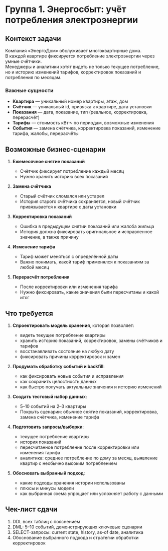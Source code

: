 # Группа 1. Энергосбыт: учёт потребления электроэнергии

## Контекст задачи

Компания «ЭнергоДом» обслуживает многоквартирные дома.  
В каждой квартире фиксируется потребление электроэнергии через умные счётчики.  
Менеджеры и аналитики хотят видеть не только текущее потребление, но и историю изменений тарифов, корректировок показаний и потребления по месяцам.  

### Важные сущности

- **Квартира** — уникальный номер квартиры, этаж, дом  
- **Счётчик** — уникальный id, привязка к квартире, дата установки  
- **Показания** — дата, показание, тип (реальное, корректировка, перерасчёт)  
- **Тарифы** — стоимость кВт⋅ч по периодам, возможные изменения  
- **События** — замена счётчика, корректировка показаний, изменение тарифа, жалобы, перерасчёты  

## Возможные бизнес-сценарии

1. **Ежемесячное снятие показаний**  
   - Счётчик фиксирует потребление каждый месяц  
   - Нужно хранить историю всех показаний  

2. **Замена счётчика**  
   - Старый счётчик сломался или устарел  
   - История старого счётчика сохраняется, новый счётчик привязывается к квартире с даты установки  

3. **Корректировка показаний**  
   - Ошибка в предыдущем снятии показаний или жалоба жильца  
   - История должна фиксировать оригинальное и исправленное значение, а также причину  

4. **Изменение тарифа**  
   - Тариф может меняться с определённой даты  
   - Важно понимать, какой тариф применялся к показаниям за любой месяц  

5. **Перерасчёт потребления**  
   - После корректировки или изменения тарифа  
   - Нужно фиксировать, какие значения были пересчитаны и какой итог  

## Что требуется

1. **Спроектировать модель хранения**, которая позволяет:
   - видеть текущее потребление квартиры  
   - хранить историю показаний, корректировок, замены счётчиков и тарифов  
   - восстанавливать состояние на любую дату  
   - фиксировать причины корректировок и замен  

2. **Продумать обработку событий и backfill**:
   - как фиксировать новые события и исправления  
   - как сохранить целостность данных  
   - как быстро получать актуальные значения и историю изменений  

3. **Создать тестовый набор данных**:  
   - 5–10 событий на 2–3 квартиры  
   - Покрыть сценарии: обычное снятие показаний, корректировка, замена счётчика, изменение тарифа  

4. **Подготовить запросы/выборки**:  
   - текущее потребление квартиры  
   - история показаний  
   - пересчитанное потребление после корректировки или изменения тарифа  
   - аналитика: среднее потребление по дому за месяц, выявление квартир с необычно высоким потреблением  

5. **Обосновать выбранный подход**:
   - какие подходы хранения истории использованы  
   - плюсы и минусы модели  
   - как выбранная схема упрощает или усложняет работу с данными  

## Чек-лист сдачи

1. DDL всех таблиц с пояснением  
2. DML: 5–10 событий, демонстрирующих ключевые сценарии  
3. SELECT-запросы: current state, history, as-of date, аналитика  
4. Обоснование выбранного подхода и стратегии обработки корректировок